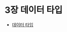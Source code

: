 # 3장 데이터 타입

- [데이터 타입](../3_%EB%8D%B0%EC%9D%B4%ED%84%B0%ED%83%80%EC%9E%85/3_1%EB%8D%B0%EC%9D%B4%ED%84%B0%ED%83%80%EC%9E%85/README.md)



